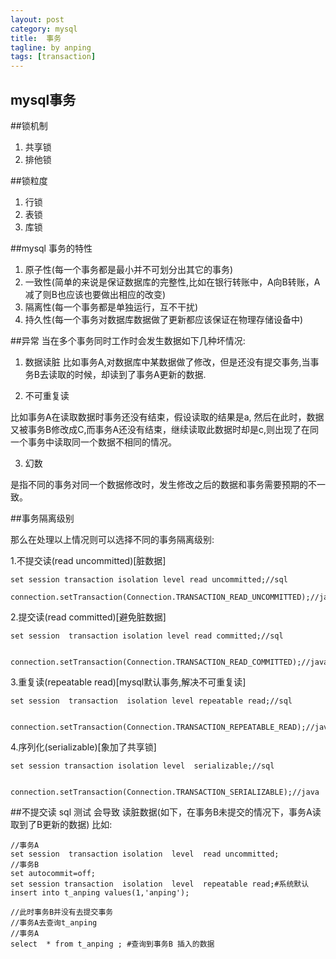 ```yaml
---
layout: post
category: mysql
title:  事务 
tagline: by anping
tags: [transaction]
---
```


mysql事务 
---------

##锁机制

1.	共享锁
2. 	排他锁

##锁粒度

1.	行锁
2.	表锁
3.  库锁


##mysql 事务的特性

1.	原子性(每一个事务都是最小并不可划分出其它的事务)
2.	一致性(简单的来说是保证数据库的完整性,比如在银行转账中，A向B转账，A减了则B也应该也要做出相应的改变)
3.	隔离性(每一个事务都是单独运行，互不干扰)
4.	持久性(每一个事务对数据库数据做了更新都应该保证在物理存储设备中)


##异常
当在多个事务同时工作时会发生数据如下几种坏情况:
1.	数据读脏
比如事务A,对数据库中某数据做了修改，但是还没有提交事务,当事务B去读取的时候，却读到了事务A更新的数据.

2.	不可重复读

比如事务A在读取数据时事务还没有结束，假设读取的结果是a, 然后在此时，数据又被事务B修改成C,而事务A还没有结束，继续读取此数据时却是c,则出现了在同一个事务中读取同一个数据不相同的情况。

3.	幻数

是指不同的事务对同一个数据修改时，发生修改之后的数据和事务需要预期的不一致。



##事务隔离级别

那么在处理以上情况则可以选择不同的事务隔离级别:

1.不提交读(read uncommitted)[脏数据]




	set session transaction isolation level read uncommitted;//sql
	
	connection.setTransaction(Connection.TRANSACTION_READ_UNCOMMITTED);//java



2.提交读(read committed)[避免脏数据]
	
	

	set session  transaction isolation level read committed;//sql

	
	connection.setTransaction(Connection.TRANSACTION_READ_COMMITTED);//java




3.重复读(repeatable read)[mysql默认事务,解决不可重复读]

	
	set session  transaction  isolation level repeatable read;//sql

	
	connection.setTransaction(Connection.TRANSACTION_REPEATABLE_READ);//java



4.序列化(serializable)[象加了共享锁]




	set session transaction isolation level  serializable;//sql


	connection.setTransaction(Connection.TRANSACTION_SERIALIZABLE);//java




##不提交读 sql 测试
会导致 读脏数据(如下，在事务B未提交的情况下，事务A读取到了B更新的数据)
比如:



	//事务A 
	set session  transaction isolation  level  read uncommitted;
	//事务B
	set autocommit=off;
	set	session transaction  isolation  level  repeatable read;#系统默认
    insert into t_anping values(1,'anping');	

	//此时事务B并没有去提交事务
	//事务A去查询t_anping 
	//事务A
	select  * from t_anping ; #查询到事务B 插入的数据









